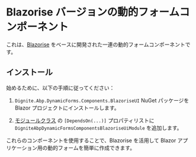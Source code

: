 # Blazorise バージョンの動的フォームコンポーネント

これは、[Blazorise](https://blazorise.com/) をベースに開発された一連の動的フォームコンポーネントです。

## インストール

始めるために、以下の手順に従ってください：

1. `Dignite.Abp.DynamicForms.Components.BlazoriseUI` NuGet パッケージを Blazor プロジェクトにインストールします。

2. [モジュールクラス](https://docs.abp.io/en/abp/latest/Module-Development-Basics) の `[DependsOn(...)]` プロパティリストに `DigniteAbpDynamicFormsComponentsBlazoriseUiModule` を追加します。

これらのコンポーネントを使用することで、Blazorise を活用して Blazor アプリケーション用の動的フォームを簡単に作成できます。
